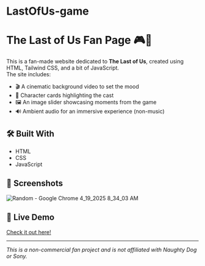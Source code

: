 # LastOfUs-game
# The Last of Us Fan Page 🎮🌿

This is a fan-made website dedicated to **The Last of Us**, created using HTML, Tailwind CSS, and a bit of JavaScript.  
The site includes:

- 🎬 A cinematic background video to set the mood  
- 👥 Character cards highlighting the cast  
- 🖼️ An image slider showcasing moments from the game  
- 🔊 Ambient audio for an immersive experience (non-music)



## 🛠️ Built With
- HTML  
- CSS  
- JavaScript

## 📸 Screenshots
![‪Random - Google Chrome‬ 4_19_2025 8_34_03 AM](https://github.com/user-attachments/assets/6b28c5fe-a3d3-44e8-9c5e-914ad10b3a80)

## 🔗 Live Demo
[Check it out here!](your-live-site-link)

---

*This is a non-commercial fan project and is not affiliated with Naughty Dog or Sony.*
